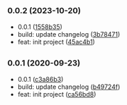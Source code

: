 ## <small>0.0.2 (2023-10-20)</small>

* 0.0.1 ([1558b35](https://github.com/posthtml/create-posthtml-ts/commit/1558b35))
* build: update changelog ([3b78471](https://github.com/posthtml/create-posthtml-ts/commit/3b78471))
* feat: init project ([45ac4b1](https://github.com/posthtml/create-posthtml-ts/commit/45ac4b1))



## <small>0.0.1 (2020-09-23)</small>

* 0.0.1 ([c3a86b3](https://github.com/posthtml/create-posthtml-ts/commit/c3a86b3))
* build: update changelog ([b49724f](https://github.com/posthtml/create-posthtml-ts/commit/b49724f))
* feat: init project ([ca56bd8](https://github.com/posthtml/create-posthtml-ts/commit/ca56bd8))



